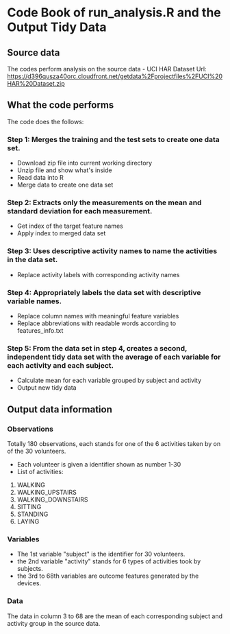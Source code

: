 # Code Book of run_analysis.R and the Output Tidy Data

## Source data
The codes perform analysis on the source data - UCI HAR Dataset
Url: https://d396qusza40orc.cloudfront.net/getdata%2Fprojectfiles%2FUCI%20HAR%20Dataset.zip

## What the code performs
The code does the follows:

### Step 1: Merges the training and the test sets to create one data set.
* Download zip file into current working directory
* Unzip file and show what's inside
* Read data into R
* Merge data to create one data set

### Step 2: Extracts only the measurements on the mean and standard deviation for each measurement.
* Get index of the target feature names
* Apply index to merged data set

### Step 3: Uses descriptive activity names to name the activities in the data set.
* Replace activity labels with corresponding activity names

### Step 4: Appropriately labels the data set with descriptive variable names.
* Replace column names with meaningful feature variables
* Replace abbreviations with readable words according to features_info.txt

### Step 5: From the data set in step 4, creates a second, independent tidy data set with the average of each variable for each activity and each subject.
* Calculate mean for each variable grouped by subject and activity
* Output new tidy data

## Output data information

### Observations
Totally 180 observations, each stands for one of the 6 activities taken by on of the 30 volunteers.

* Each volunteer is given a identifier shown as number 1-30
* List of activities:
1. WALKING
2. WALKING_UPSTAIRS
3. WALKING_DOWNSTAIRS
4. SITTING
5. STANDING
6. LAYING

### Variables
* The 1st variable "subject" is the identifier for 30 volunteers.
* the 2nd variable "activity" stands for 6 types of activities took by subjects.
* the 3rd to 68th variables are outcome features generated by the devices.

### Data
The data in column 3 to 68 are the mean of each corresponding subject and activity group in the source data.
